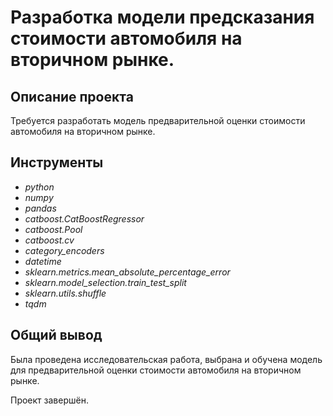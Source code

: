 # Разработка модели предсказания стоимости автомобиля на вторичном рынке.

## Описание проекта

Требуется разработать модель предварительной оценки стоимости автомобиля на вторичном рынке.

## Инструменты

- *python*
- *numpy*
- *pandas*
- *catboost.CatBoostRegressor*
- *catboost.Pool*
- *catboost.cv*
- *category_encoders*
- *datetime*
- *sklearn.metrics.mean_absolute_percentage_error*
- *sklearn.model_selection.train_test_split*
- *sklearn.utils.shuffle*
- *tqdm*

## Общий вывод

Была проведена исследовательская работа, выбрана и обучена модель для предварительной оценки стоимости автомобиля на вторичном рынке.

Проект завершён.

